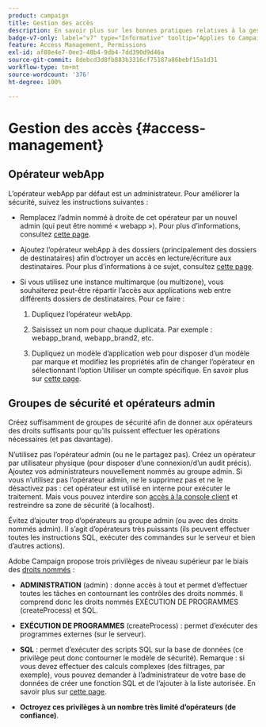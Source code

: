 ```yaml
---
product: campaign
title: Gestion des accès
description: En savoir plus sur les bonnes pratiques relatives à la gestion des accès
badge-v7-only: label="v7" type="Informative" tooltip="Applies to Campaign Classic v7 only"
feature: Access Management, Permissions
exl-id: af88e4e7-0ee3-48b4-9db4-7dd390d9d46a
source-git-commit: 8debcd3d8fb883b3316cf75187a86bebf15a1d31
workflow-type: tm+mt
source-wordcount: '376'
ht-degree: 100%

---
```


# Gestion des accès {#access-management}



## Opérateur webApp

L’opérateur webApp par défaut est un administrateur. Pour améliorer la sécurité, suivez les instructions suivantes :

* Remplacez l’admin nommé à droite de cet opérateur par un nouvel admin (qui peut être nommé « webapp »). Pour plus d’informations, consultez [cette page](../../platform/using/access-management.md).

* Ajoutez l’opérateur webApp à des dossiers (principalement des dossiers de destinataires) afin d’octroyer un accès en lecture/écriture aux destinataires. Pour plus d’informations à ce sujet, consultez [cette page](../../platform/using/access-management.md).

* Si vous utilisez une instance multimarque (ou multizone), vous souhaiterez peut-être répartir l’accès aux applications web entre différents dossiers de destinataires. Pour ce faire :

   1. Dupliquez l’opérateur webApp.

   1. Saisissez un nom pour chaque duplicata. Par exemple : webapp_brand, webapp_brand2, etc.

   1. Dupliquez un modèle d’application web pour disposer d’un modèle par marque et modifiez les propriétés afin de changer l’opérateur en sélectionnant l’option Utiliser un compte spécifique.  En savoir plus sur [cette page](../../web/using/defining-web-forms-properties.md).

## Groupes de sécurité et opérateurs admin

Créez suffisamment de groupes de sécurité afin de donner aux opérateurs des droits suffisants pour qu’ils puissent effectuer les opérations nécessaires (et pas davantage).

N’utilisez pas l’opérateur admin (ou ne le partagez pas). Créez un opérateur par utilisateur physique (pour disposer d’une connexion/d’un audit précis). Ajoutez vos administrateurs nouvellement nommés au groupe admin. Si vous n’utilisez pas l’opérateur admin, ne le supprimez pas et ne le désactivez pas : cet opérateur est utilisé en interne pour exécuter le traitement. Mais vous pouvez interdire son [accès à la console client](../../platform/using/access-management.md) et restreindre sa zone de sécurité (à localhost).

Évitez d’ajouter trop d’opérateurs au groupe admin (ou avec des droits nommés admin). Il s’agit d’opérateurs très puissants (ils peuvent effectuer toutes les instructions SQL, exécuter des commandes sur le serveur et bien d’autres actions).

Adobe Campaign propose trois privilèges de niveau supérieur par le biais des [droits nommés](../../platform/using/access-management.md#named-rights) :

* **ADMINISTRATION** (admin) : donne accès à tout et permet d’effectuer toutes les tâches en contournant les contrôles des droits nommés. Il comprend donc les droits nommés EXÉCUTION DE PROGRAMMES (createProcess) et SQL.

* **EXÉCUTION DE PROGRAMMES** (createProcess) : permet d’exécuter des programmes externes (sur le serveur).

* **SQL** : permet d’exécuter des scripts SQL sur la base de données (ce privilège peut donc contourner le modèle de sécurité). Remarque : si vous devez effectuer des calculs complexes (des filtrages, par exemple), vous pouvez demander à l’administrateur de votre base de données de créer une fonction SQL et de l’ajouter à la liste autorisée. En savoir plus sur [cette page](../../installation/using/scripting-coding-guidelines.md).

* **Octroyez ces privilèges à un nombre très limité d’opérateurs (de confiance)**.
